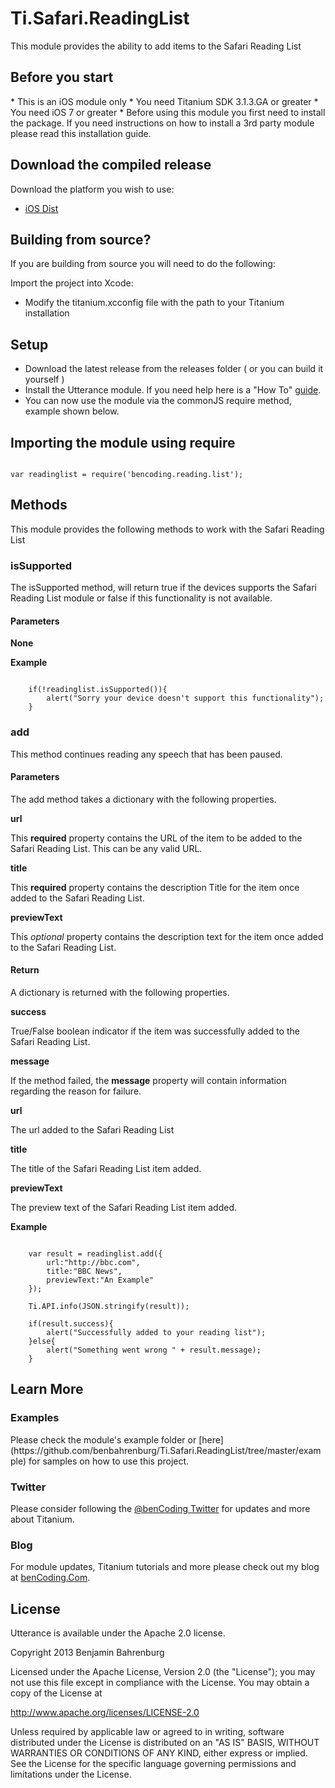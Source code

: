<h1>Ti.Safari.ReadingList</h1>

This module provides the ability to add items to the Safari Reading List

<h2>Before you start</h2>
* This is an iOS module only
* You need Titanium SDK 3.1.3.GA or greater
* You need iOS 7 or greater
* Before using this module you first need to install the package. If you need instructions on how to install a 3rd party module please read this installation guide.

<h2>Download the compiled release</h2>

Download the platform you wish to use:

* [iOS Dist](https://github.com/benbahrenburg/Ti.Safari.ReadingList/tree/master/dist)

<h2>Building from source?</h2>

If you are building from source you will need to do the following:

Import the project into Xcode:

* Modify the titanium.xcconfig file with the path to your Titanium installation


<h2>Setup</h2>

* Download the latest release from the releases folder ( or you can build it yourself )
* Install the Utterance module. If you need help here is a "How To" [guide](https://wiki.appcelerator.org/display/guides/Configuring+Apps+to+Use+Modules). 
* You can now use the module via the commonJS require method, example shown below.

<h2>Importing the module using require</h2>
<pre><code>
var readinglist = require('bencoding.reading.list');
</code></pre>

<h2>Methods</h2>
This module provides the following methods to work with the Safari Reading List

<h3>isSupported</h3>

The isSupported method, will return true if the devices supports the Safari Reading List module or false if this functionality is not available.

<h4>Parameters</h4> 

<b>None</b> 

<b>Example</b>
<pre><code>
	if(!readinglist.isSupported()){
		alert("Sorry your device doesn't support this functionality");
	}
</code></pre>


<h3>add</h3>

This method continues reading any speech that has been paused.

<h4>Parameters</h4> 

The add method takes a dictionary with the following properties.


<b>url</b>

This <b>required</b> property contains the URL of the item to be added to the Safari Reading List. This can be any valid URL.

<b>title</b>

This <b>required</b> property contains the description Title for the item once added to the Safari Reading List.

<b>previewText</b>

This <i>optional</i> property contains the description text for the item once added to the Safari Reading List.

<h4>Return</h4> 

A dictionary is returned with the following properties.

<b>success</b>

True/False boolean indicator if the item was successfully added to the Safari Reading List.

<b>message</b>

If the method failed, the <b>message</b> property will contain information regarding the reason for failure.

<b>url</b>

The url added to the Safari Reading List

<b>title</b>

The title of the Safari Reading List item added.

<b>previewText</b>

The preview text of the Safari Reading List item added.

<b>Example</b>
<pre><code>
	var result = readinglist.add({
		url:"http://bbc.com",
		title:"BBC News",
		previewText:"An Example"
	});

	Ti.API.info(JSON.stringify(result));
	
	if(result.success){
		alert("Successfully added to your reading list");
	}else{
		alert("Something went wrong " + result.message);
	}
</code></pre>


<h2>Learn More</h2>

<h3>Examples</h3>
Please check the module's example folder or [here](https://github.com/benbahrenburg/Ti.Safari.ReadingList/tree/master/example) for samples on how to use this project.

<h3>Twitter</h3>

Please consider following the [@benCoding Twitter](http://www.twitter.com/benCoding) for updates 
and more about Titanium.

<h3>Blog</h3>

For module updates, Titanium tutorials and more please check out my blog at [benCoding.Com](http://benCoding.com).

<h2>License</h2>
Utterance is available under the Apache 2.0 license.

Copyright 2013 Benjamin Bahrenburg

Licensed under the Apache License, Version 2.0 (the "License");
you may not use this file except in compliance with the License.
You may obtain a copy of the License at

   http://www.apache.org/licenses/LICENSE-2.0

Unless required by applicable law or agreed to in writing, software
distributed under the License is distributed on an "AS IS" BASIS,
WITHOUT WARRANTIES OR CONDITIONS OF ANY KIND, either express or implied.
See the License for the specific language governing permissions and
limitations under the License.
